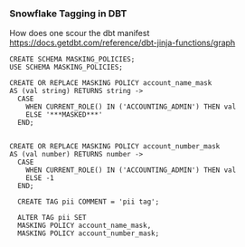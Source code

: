 

### Snowflake Tagging in DBT



How does one scour the dbt manifest
https://docs.getdbt.com/reference/dbt-jinja-functions/graph


```
CREATE SCHEMA MASKING_POLICIES;
USE SCHEMA MASKING_POLICIES;

CREATE OR REPLACE MASKING POLICY account_name_mask
AS (val string) RETURNS string ->
  CASE
    WHEN CURRENT_ROLE() IN ('ACCOUNTING_ADMIN') THEN val
    ELSE '***MASKED***'
  END;
  
  
CREATE OR REPLACE MASKING POLICY account_number_mask
AS (val number) RETURNS number ->
  CASE
    WHEN CURRENT_ROLE() IN ('ACCOUNTING_ADMIN') THEN val
    ELSE -1
  END;
  
  CREATE TAG pii COMMENT = 'pii tag';
  
  ALTER TAG pii SET
  MASKING POLICY account_name_mask,
  MASKING POLICY account_number_mask;
  
```